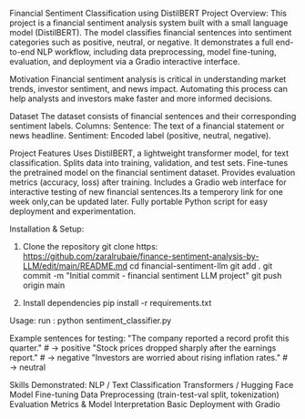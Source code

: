 Financial Sentiment Classification using DistilBERT
Project Overview:
This project is a financial sentiment analysis system built with a small language model (DistilBERT). The model classifies financial sentences into sentiment categories such as positive, neutral, or negative. It demonstrates a full end-to-end NLP workflow, including data preprocessing, model fine-tuning, evaluation, and deployment via a Gradio interactive interface.

Motivation
Financial sentiment analysis is critical in understanding market trends, investor sentiment, and news impact. Automating this process can help analysts and investors make faster and more informed decisions.

Dataset
The dataset consists of financial sentences and their corresponding sentiment labels.
Columns:
Sentence: The text of a financial statement or news headline.
Sentiment: Encoded label (positive, neutral, negative).

Project Features
Uses DistilBERT, a lightweight transformer model, for text classification.
Splits data into training, validation, and test sets.
Fine-tunes the pretrained model on the financial sentiment dataset.
Provides evaluation metrics (accuracy, loss) after training.
Includes a Gradio web interface for interactive testing of new financial sentences.Its a temperory link for one week only,can be updated later.
Fully portable Python script for easy deployment and experimentation.

Installation & Setup:
1. Clone the repository
git clone https: https://github.com/zaralrubaie/finance-sentiment-analysis-by-LLM/edit/main/README.md
cd financial-sentiment-llm
git add .
git commit -m "Initial commit - financial sentiment LLM project"
git push origin main

2. Install dependencies
pip install -r requirements.txt

Usage:
run : python sentiment_classifier.py

Example sentences for testing:
"The company reported a record profit this quarter."  # → positive
"Stock prices dropped sharply after the earnings report."  # → negative
"Investors are worried about rising inflation rates."  # → neutral

Skills Demonstrated:
NLP / Text Classification
Transformers / Hugging Face
Model Fine-tuning
Data Preprocessing (train-test-val split, tokenization)
Evaluation Metrics & Model Interpretation
Basic Deployment with Gradio
